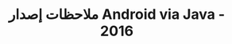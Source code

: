 ﻿---
title: ملاحظات إصدار Android via Java - 2016
type: docs
weight: 50
url: /ar/java/android-via-java-release-notes-2016/
---
